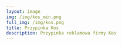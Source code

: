 ```yaml
---
layout: image
img: /img/kos_min.png
full_img: /img/kos.png
title: Przypinka Kos
description: Przypinka reklamowa firmy Kos
---
```

